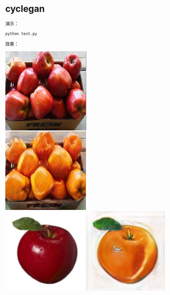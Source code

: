 # cyclegan

演示：
```commandline
python test.py
```

效果：

![img.png](img.png)![img_1.png](img_1.png)
![img_3.png](img_3.png) ![img_4.png](img_4.png)